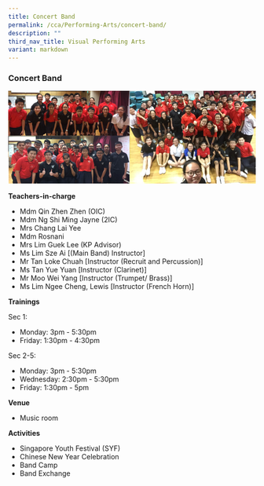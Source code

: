 ```yaml
---
title: Concert Band
permalink: /cca/Performing-Arts/concert-band/
description: ""
third_nav_title: Visual Performing Arts
variant: markdown
---
```

### Concert Band

<img src="/images/cca22.png" style="width:80%, align:left">


**Teachers-in-charge**

*   Mdm Qin Zhen Zhen (OIC)
*   Mdm Ng Shi Ming Jayne (2IC)
*   Mrs Chang Lai Yee
*   Mdm Rosnani
*   Mrs Lim Guek Lee (KP Advisor)
*   Ms Lim Sze Ai \[(Main Band) Instructor\]
*   Mr Tan Loke Chuah \[Instructor (Recruit and Percussion)\]
*   Ms Tan Yue Yuan \[Instructor (Clarinet)\]
*   Mr Moo Wei Yang \[Instructor (Trumpet/ Brass)\]
*   Ms Lim Ngee Cheng, Lewis \[Instructor (French Horn)\]

**Trainings**

Sec 1: 
* Monday: 3pm - 5:30pm
* Friday: 1:30pm - 4:30pm

Sec 2-5:
* Monday: 3pm - 5:30pm
* Wednesday: 2:30pm - 5:30pm
* Friday: 1:30pm - 5pm


**Venue**

*   Music room


**Activities**
* Singapore Youth Festival (SYF)
* Chinese New Year Celebration
* Band Camp
* Band Exchange